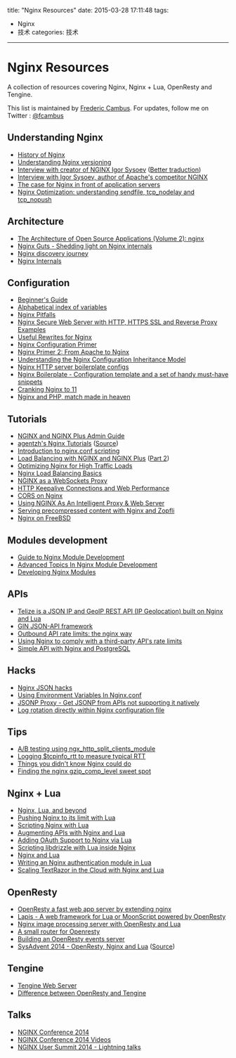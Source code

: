 title: "Nginx Resources"
date: 2015-03-28 17:11:48
tags:
- Nginx
- 技术
categories: 技术
---

# Nginx Resources

A collection of resources covering Nginx, Nginx + Lua, OpenResty and Tengine. 

This list is maintained by [Frederic Cambus](http://www.cambus.net). For updates, follow me on Twitter : [@fcambus](https://twitter.com/fcambus)

## Understanding Nginx

- [History of Nginx](http://nginx.com/wp-content/uploads/2014/11/Infographic_History-of-Nginx_FulI_20141101.png)
- [Understanding Nginx versioning](http://nginx.com/blog/nginx-1-6-1-7-released/)
- [Interview with creator of NGINX Igor Sysoev](http://www.webhostingskills.com/open_source/articles/interview_with_creator_of_nginx_igor_sysoev/) ([Better traduction](https://mindend.com/index.php/interview-with-the-creator-of-nginx/))
- [Interview with Igor Sysoev, author of Apache's competitor NGINX](http://www.freesoftwaremagazine.com/articles/interview_igor_sysoev_author_apaches_competitor_nginx)
- [The case for Nginx in front of application servers](http://www.cambus.net/the-case-for-nginx-in-front-of-application-servers/)
- [Nginx Optimization: understanding sendfile, tcp_nodelay and tcp_nopush](https://t37.net/nginx-optimization-understanding-sendfile-tcp_nodelay-and-tcp_nopush.html)

## Architecture

- [The Architecture of Open Source Applications (Volume 2): nginx](http://aosabook.org/en/nginx.html)
- [Nginx Guts - Shedding light on Nginx internals](http://www.nginxguts.com/category/nginx/)
- [Nginx discovery journey](http://www.nginx-discovery.com/)
- [Nginx Internals](http://www.slideshare.net/joshzhu/nginx-internals)

## Configuration 

- [Beginner's Guide](http://nginx.org/en/docs/beginners_guide.html)
- [Alphabetical index of variables](http://nginx.org/en/docs/varindex.html)
- [Nginx Pitfalls](http://wiki.nginx.org/Pitfalls)
- [Nginx Secure Web Server with HTTP, HTTPS SSL and Reverse Proxy Examples](https://calomel.org/nginx.html)
- [Useful Rewrites for Nginx ](https://blog.engineyard.com/2011/useful-rewrites-for-nginx/)
- [Nginx Configuration Primer](http://blog.martinfjordvald.com/2010/07/nginx-primer/)
- [Nginx Primer 2: From Apache to Nginx](http://blog.martinfjordvald.com/2011/02/nginx-primer-2-from-apache-to-nginx/)
- [Understanding the Nginx Configuration Inheritance Model](http://blog.martinfjordvald.com/2012/08/understanding-the-nginx-configuration-inheritance-model/)
- [Nginx HTTP server boilerplate configs](https://github.com/h5bp/server-configs-nginx)
- [Nginx Boilerplate - Configuration template and a set of handy must-have snippets](https://github.com/Umkus/nginx-boilerplate)
- [Cranking Nginx to 11](https://speakerdeck.com/helgi/cranking-nginx-to-11)
- [Nginx and PHP, match made in heaven](https://speakerdeck.com/helgi/nginx-and-php-match-made-in-heaven)

## Tutorials

- [NGINX and NGINX Plus Admin Guide](http://nginx.com/resources/admin-guide/)
- [agentzh's Nginx Tutorials](http://openresty.org/download/agentzh-nginx-tutorials-en.html) ([Source](https://github.com/openresty/nginx-tutorials))
- [Introduction to nginx.conf scripting](http://agentzh.org/misc/slides/nginx-conf-scripting/nginx-conf-scripting.html)
- [Load Balancing with NGINX and NGINX Plus](http://nginx.com/blog/load-balancing-with-nginx-plus/) ([Part 2](http://nginx.com/blog/load-balancing-with-nginx-plus-part2/))
- [Optimizing Nginx for High Traffic Loads](http://blog.martinfjordvald.com/2011/04/optimizing-nginx-for-high-traffic-loads/)
- [Nginx Load Balancing Basics](http://blog.jsdelivr.com/2013/01/nginx-load-balancing-basics.html)
- [NGINX as a WebSockets Proxy](http://nginx.com/blog/websocket-nginx/)
- [HTTP Keepalive Connections and Web Performance ](http://nginx.com/blog/http-keepalives-and-web-performance/)
- [CORS on Nginx](http://enable-cors.org/server_nginx.html)
- [Using NGINX As An Intelligent Proxy & Web Server](https://docs.apitools.com/blog/2014/06/10/using-nginx-as-an-intelligent-proxy-web-server.html)
- [Serving precompressed content with Nginx and Zopfli](http://www.cambus.net/serving-precompressed-content-with-nginx-and-zopfli/)
- [Nginx on FreeBSD](http://www.cambus.net/nginx-on-freebsd/)

## Modules development

- [Guide to Nginx Module Development](http://www.evanmiller.org/nginx-modules-guide.html)
- [Advanced Topics In Nginx Module Development](http://www.evanmiller.org/nginx-modules-guide-advanced.html)
- [Developing Nginx Modules](http://www.airpair.com/nginx/extending-nginx-tutorial)

## APIs

- [Telize is a JSON IP and GeoIP REST API (IP Geolocation) built on Nginx and Lua](http://www.telize.com)
- [GIN JSON-API framework](http://gin.io/)
- [Outbound API rate limits: the nginx way](http://codetunes.com/2011/07/26/outbound-api-rate-limits-the-nginx-way)
- [Using Nginx to comply with a third-party API's rate limits](http://vitobotta.com/nginx-proxy-comply-api-rate-limits/)
- [Simple API with Nginx and PostgreSQL](http://rny.io/nginx/postgresql/2013/07/26/simple-api-with-nginx-and-postgresql.html)

## Hacks

- [Nginx JSON hacks](http://www.gabrielweinberg.com/blog/2011/07/nginx-json-hacks.html)
- [Using Environment Variables In Nginx.conf](https://docs.apitools.com/blog/2014/07/02/using-environment-variables-in-nginx-conf.html)
- [JSONP Proxy - Get JSONP from APIs not supporting it natively](https://github.com/fcambus/jsonp-proxy)
- [Log rotation directly within Nginx configuration file](http://www.cambus.net/log-rotation-directly-within-nginx-configuration-file/)

## Tips

- [A/B testing using ngx_http_split_clients_module](https://twitter.com/maximkonovalov/statuses/354907254216065024)
- [Logging $tcpinfo_rtt to measure typical RTT](https://twitter.com/maximkonovalov/statuses/352436564934148096)
- [Things you didn't know Nginx could do](http://www.slideshare.net/sarahnovotny/5-things-you-didnt-know-nginx-could-do)
- [Finding the nginx gzip_comp_level sweet spot](https://mjanja.ch/2015/03/finding-the-nginx-gzip_comp_level-sweet-spot/)

## Nginx + Lua

- [Nginx, Lua, and beyond](http://agentzh.org/misc/slides/nginx-lua-and-beyond.pdf)
- [Pushing Nginx to its limit with Lua](http://blog.cloudflare.com/pushing-nginx-to-its-limit-with-lua/)
- [Scripting Nginx with Lua](http://www.londonlua.org/scripting_nginx_with_lua/)
- [Augmenting APIs with Nginx and Lua](http://tech.3scale.net/2013/01/09/augment-your-api-without-touching-it/)
- [Adding OAuth Support to Nginx via Lua](http://chairnerd.seatgeek.com/oauth-support-for-nginx-with-lua/)
- [Scripting libdrizzle with Lua inside Nginx](http://agentzh.org/misc/slides/libdrizzle-lua-nginx.pdf)
- [Nginx and Lua](http://devblog.mixlr.com/2012/09/01/nginx-lua/)
- [Writing an Nginx authentication module in Lua](http://www.stavros.io/posts/writing-an-nginx-authentication-module-in-lua/)
- [Scaling TextRazor in the Cloud with Nginx and Lua](http://www.textrazor.com/blog/2013/03/scaling-textrazor-in-the-cloud-with-nginx-and-lua.html)

## OpenResty

- [OpenResty  a fast web app server by extending nginx ](http://openresty.org/)
- [Lapis - A web framework for Lua or MoonScript powered by OpenResty](http://leafo.net/lapis/)
- [Nginx image processing server with OpenResty and Lua](http://leafo.net/posts/creating_an_image_server.html)
- [A small router for Openresty](https://docs.apitools.com/blog/2014/04/24/a-small-router-for-openresty.html)
- [Building an OpenResty events server](https://github.com/cagerton/dropthat/)
- [SysAdvent 2014 - OpenResty, Nginx and Lua](http://sysadvent.blogspot.com/2014/12/day-22-largely-unappreciated.html) ([Source](https://github.com/lusis/sysadvent-2014))

## Tengine

- [Tengine Web Server ](http://tengine.taobao.org)
- [Difference between OpenResty and Tengine](https://github.com/openresty/ngx_openresty/issues/54)

## Talks

- [NGINX Conference 2014](http://nginx.com/nginxconf/)
- [NGINX Conference 2014 Videos](https://www.youtube.com/playlist?list=PLGz_X9w9raXewvc6tjIGGFZ6DBKHEld3k)
- [NGINX User Summit 2014 - Lightning talks](https://www.youtube.com/playlist?list=PLGz_X9w9raXfTnRnI6Xl0LMhAKoTVVZv8)

